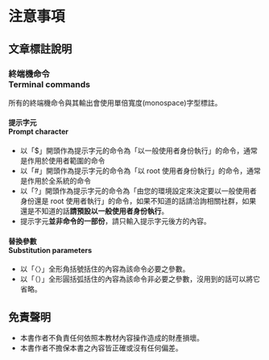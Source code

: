 # 注意事項
## 文章標註說明
### 終端機命令<br />Terminal commands
所有的終端機命令與其輸出會使用單倍寬度(monospace)字型標註。

#### 提示字元<br />Prompt character
* 以「$」開頭作為提示字元的命令為「以一般使用者身份執行」的命令，通常是作用於使用者範圍的命令
* 以「#」開頭作為提示字元的命令為「以 root 使用者身份執行」的命令，通常是作用於全系統的命令
* 以「?」開頭作為提示字元的命令為「由您的環境設定來決定要以一般使用者身份還是 root 使用者執行」的命令，如果不知道的話請洽詢相關社群，如果還是不知道的話**請預設以一般使用者身份執行**。
* 提示字元**並非命令的一部份**，請只輸入提示字元後方的內容。

#### 替換參數<br />Substitution parameters
* 以「〈〉」全形角括號括住的內容為該命令必要之參數。
* 以「（）」全形圓括弧括住的內容為該命令非必要之參數，沒用到的話可以將它省略。

## 免責聲明
* 本書作者不負責任何依照本教材內容操作造成的財產損壞。
* 本書作者不擔保本書之內容皆正確或沒有任何偏差。
